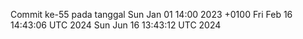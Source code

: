Commit ke-55 pada tanggal Sun Jan 01 14:00 2023 +0100
Fri Feb 16 14:43:06 UTC 2024
Sun Jun 16 13:43:12 UTC 2024
